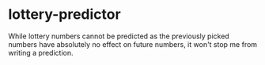 # lottery-predictor

While lottery numbers cannot be predicted as the previously picked numbers have absolutely no effect on future numbers, it won't stop me from writing a prediction.
